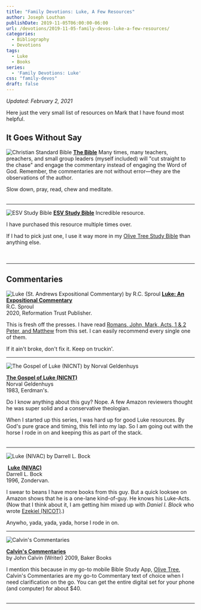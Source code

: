 ```yaml
---
title: "Family Devotions: Luke, A Few Resources"
author: Joseph Louthan
publishDate: 2019-11-05T06:00:00-06:00
url: /devotions/2019-11-05-family-devos-luke-a-few-resources/
categories:
  - Bibliography
  - Devotions
tags:
  - Luke
  - Books
series:
  - 'Family Devotions: Luke'
css: "family-devos"
draft: false
---
```

_Updated: February 2, 2021_

Here just the very small list of resources on Mark that I have found most helpful.

## It Goes Without Say

![Christian Standard Bible](https://ws-na.amazon-adsystem.com/widgets/q?_encoding=UTF8&ASIN=1535917156&Format=_SL250_&ID=AsinImage&MarketPlace=US&ServiceVersion=20070822&WS=1&tag=theologicus-20&language=en_US)
[**The Bible**](https://www.amazon.com/CSB-Outreach-Bible-Bibles-Holman/dp/1535917156?crid=1X4PIPYH6DDM1&dchild=1&keywords=csb+bible&qid=1619795755&sprefix=CSB+%2Caps%2C197&sr=8-4&linkCode=li3&tag=theologicus-20&linkId=b946558cfa0fe688e43bc1648d735a77&language=en_US&ref_=as_li_ss_il) Many times, many teachers, preachers, and small group leaders (myself included) will "cut straight to the chase" and engage the commentary instead of engaging the Word of God. Remember, the commentaries are not without error—they are the observations of the author.

Slow down, pray, read, chew and meditate.  
&nbsp;  

___

<p style="clear:both;">

![ESV Study Bible](https://ws-na.amazon-adsystem.com/widgets/q?_encoding=UTF8&ASIN=1433524619&Format=_SL160_&ID=AsinImage&MarketPlace=US&ServiceVersion=20070822&WS=1&tag=theologicus-20&language=en_US)
[**ESV Study Bible**](https://www.amazon.com/dp/1433524619?&linkCode=li2&tag=theologicus-20&linkId=2c7acb245df24de2bdd7463dc5d664a9&language=en_US&ref_=as_li_ss_il) Incredible resource.

I have purchased this resource multiple times over.

If I had to pick just one, I use it way more in my [Olive Tree Study Bible](https://www.olivetree.com) than anything else.  
&nbsp;  
&nbsp;  

___

## Commentaries

<p style="clear:both;">

![Luke (St. Andrews Expositional Commentary) by R.C. Sproul](https://ws-na.amazon-adsystem.com/widgets/q?_encoding=UTF8&ASIN=1642892815&Format=_SL160_&ID=AsinImage&MarketPlace=US&ServiceVersion=20070822&WS=1&tag=theologicus-20&language=en_US)
[**Luke: An Expositional Commentary**](https://www.amazon.com/Luke-Expositional-Commentary-R-C-Sproul/dp/1642892815?dchild=1&keywords=rc+sproul+luke&qid=1612379677&sr=8-3&linkCode=li2&tag=theologicus-20&linkId=1c8d7d1680ff40d2aa5b96a1598cde38&language=en_US&ref_=as_li_ss_il)  
R.C. Sproul  
2020, Reformation Trust Publisher.

This is fresh off the presses. I have read [Romans, John, Mark, Acts, 1 & 2 Peter, and Matthew](https://amzn.to/3jc5I02) from this set. I can easily recommend every single one of them.

If it ain't broke, don't fix it. Keep on truckin'.
&nbsp;  

___

<p style="clear:both;">

![The Gospel of Luke (NICNT) by Norval Geldenhuys](https://ws-na.amazon-adsystem.com/widgets/q?_encoding=UTF8&ASIN=B000GJDRIW&Format=_SL160_&ID=AsinImage&MarketPlace=US&ServiceVersion=20070822&WS=1&tag=theologicus-20&language=en_US#floatleft)

[**The Gospel of Luke (NICNT)**](https://www.amazon.com/Gospel-Luke-International-Commentary-Testament/dp/B000GJDRIW?dchild=1&keywords=Gospel+of+Luke+geldenhuys&qid=1612379574&sr=8-4&linkCode=li2&tag=theologicus-20&linkId=2cdcef7cf300326b77fcad72e7ffa1bf&language=en_US&ref_=as_li_ss_il)  
Norval Geldenhuys  
1983, Eerdman's.

Do I know anything about this guy? Nope. A few Amazon reviewers thought he was super solid and a conservative theologian.

When I started up this series, I was hard up for good Luke resources. By God's pure grace and timing, this fell into my lap.  So I am going out with the horse I rode in on and keeping this as part of the stack.  
&nbsp;  

___

<p style="clear:both;">

![Luke (NIVAC) by Darrell L. Bock](https://ws-na.amazon-adsystem.com/widgets/q?_encoding=UTF8&ASIN=0310493307&Format=_SL160_&ID=AsinImage&MarketPlace=US&ServiceVersion=20070822&WS=1&tag=theologicus-20&language=en_US)

![]()
[**Luke (NIVAC)**](https://www.amazon.com/Luke-Application-Commentary-Darrell-Bock/dp/0310493307?crid=347ZPYHP9R1AB&dchild=1&keywords=niv+application+commentary+luke&qid=1612379645&sprefix=NIV+appli%2Caps%2C178&sr=8-2&linkCode=li2&tag=theologicus-20&linkId=596f913d8f6ca38fca304c32f0b430ba&language=en_US&ref_=as_li_ss_il)  
Darrell L. Bock  
1996, Zondervan.

I swear to beans I have more books from this guy. But a quick looksee on Amazon shows that he is a one-lane kind-of-guy. He knows his Luke-Acts. (Now that I think about it, I am getting him mixed up with *Daniel I. Block* who wrote [Ezekiel (NICOT)](https://amzn.to/3azIXiq).)

Anywho, yada, yada, yada, horse I rode in on.
&nbsp;  

___

<p style="clear:both;">

![Calvin's Commentaries](https://ws-na.amazon-adsystem.com/widgets/q?_encoding=UTF8&ASIN=0802808026&Format=_SL160_&ID=AsinImage&MarketPlace=US&ServiceVersion=20070822&WS=1&tag=theologicus-20&language=en_US)

[**Calvin's Commentaries**](https://www.amazon.com/Calvins-Commentaries-Vol-John-Calvin/dp/0801013313/ref=as_li_ss_il?crid=3BE112SRHVN47&dchild=1&keywords=calvin+commentary+set&qid=1611178269&sprefix=Calvin+Comm%2Caps%2C169&sr=8-2&linkCode=li3&tag=theologicus-20&linkId=6ec914d2fa99d13f5465bc2a2eece759&language=en_US)  
by John Calvin (Writer)
2009, Baker Books

I mention this because in my go-to mobile Bible Study App, [Olive Tree](https://www.olivetree.com), Calvin's Commentaries are my go-to Commentary text of choice when I need clarification on the go. You can get the entire digital set for your phone (and computer) for about $40.  
&nbsp;  

___
